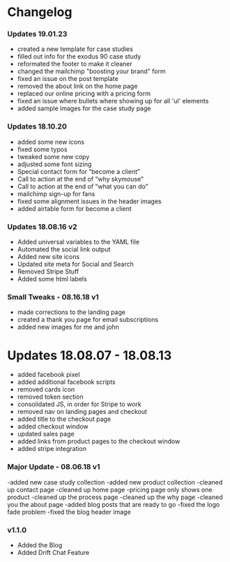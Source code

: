# Changelog

### Updates 19.01.23
- created a new template for case studies
- filled out info for the exodus 90 case study
- reformated the footer to make it cleaner
- changed the mailchimp "boosting your brand" form
- fixed an issue on the post template
- removed the about link on the home page
- replaced our online pricing with a pricing form
- fixed an issue where bullets where showing up for all 'ul' elements
- added sample images for the case study page

### Updates 18.10.20
- added some new icons
- fixed some typos
- tweaked some new copy
- adjusted some font sizing
- Special contact form for “become a client”
- Call to action at the end of “why skymouse”
- Call to action at the end of “what you can do”
- mailchimp sign-up for fans
- fixed some alignment issues in the header images
- added airtable form for become a client

### Updates 18.08.16 v2 
- Added universal variables to the YAML file
- Automated the social link output
- Added new site icons
- Updated site meta for Social and Search
- Removed Stripe Stuff
- Added some html labels

### Small Tweaks - 08.16.18 v1
- made corrections to the landing page
- created a thank you page for email subscriptions
- added new images for me and john

# Updates 18.08.07 - 18.08.13
- added facebook pixel
- added additional facebook scripts
- removed cards icon
- removed token section
- consolidated JS, in order for Stripe to work
- removed nav on landing pages and checkout
- added title to the checkout page
- added checkout window
- updated sales page
- added links from product pages to the checkout window
- added stripe integration

### Major Update  - 08.06.18 v1

-added new case study collection
-added new product collection
-cleaned up contact page
-cleaned up home page
-pricing page only shows one product
-cleaned up the process page
-cleaned up the why page
-cleaned you the about page
-added blog posts that are ready to go
-fixed the logo fade problem
-fixed the blog header image 

### v1.1.0

- Added the Blog
- Added Drift Chat Feature